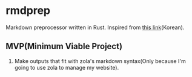 # rmdprep
Markdown preprocessor written in Rust. Inspired from [this link](https://libsora.so/posts/maya-markdown-preprocessor-post-mortem)(Korean).
## MVP(Minimum Viable Project)
1. Make outputs that fit with zola's markdown syntax(Only because I'm going to use zola to manage my website).
